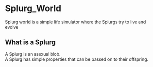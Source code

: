 # Splurg_World
Splurg world is a simple life simulator where the Splurgs try to live and evolve
## What is a Splurg
A Splurg is an asexual blob. \
A Splurg has simple properties that can be passed on to their offspring. 
